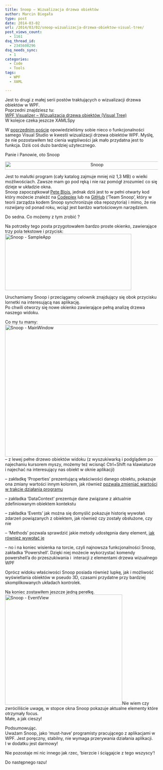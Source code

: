 ```yaml
---
title: Snoop – Wizualizacja drzewa obiektów
author: Marcin Biegała
type: post
date: 2014-03-02
url: /2014/03/02/snoop-wizualizacja-drzewa-obiektow-visual-tree/
post_views_count:
  - 1161
dsq_thread_id:
  - 2345608296
dsq_needs_sync:
  - 1
categories:
  - Code
  - Tools
tags:
  - WPF
  - XAML

---
```

<div class="bean-alert info">
  Jest to drugi z małej serii postów traktujących o wizualizacji drzewa obiektów w WPF.<br /> Poprzedni znajdziesz tu:<br /> <a title="Wizualizacja drzewa obiektów (Visual Tree)" href="https://miedzy-nawiasami.pl/2014/02/08/xamlspy/">WPF Visualizer &#8211; Wizualizacja drzewa obiektów (Visual Tree)</a><br /> W kolejce czeka jeszcze XAMLSpy<br />
</div>

W [poprzednim poście][1] opowiedzieliśmy sobie nieco o funkcjonalności samego Visual Studio w kwestii wizualizacji drzewa obiektów WPF. Myślę, że nie pozostawiłem też cienia wątpliwości jak mało przydatna jest to funkcja.
Dziś coś dużo bardziej użytecznego.

Panie i Panowie, oto Snoop

<p style="text-align: center;">
  <a href="https://miedzy-nawiasami.pl/wp-content/uploads/2014/03/2014-03-02-13_02_05-Dodaj-nowy-wpis-‹-Marcin-Biegała-—-WordPress.png" rel="lightbox[100]"><img class="size-full wp-image-103 aligncenter" src="https://miedzy-nawiasami.pl/wp-content/uploads/2014/03/2014-03-02-13_02_05-Dodaj-nowy-wpis-‹-Marcin-Biegała-—-WordPress.png" alt="Snoop" width="590" height="27" /></a>
</p>

<p style="text-align: left;">
  Jest to malutki program (cały katalog zajmuje mniej niż 1,3 MB) o wielki możliwościach. Zawsze mam go pod ręką i nie raz pomógł zrozumieć co się dzieje w układzie okna.<br /> Snoop zapoczątkował <a title="Pete Blois" href="http://blois.us/">Pete Blois</a>, jednak dziś jest to w pełni otwarty kod który możecie znaleźć na <a title="https://snoopwpf.codeplex.com/" href="https://snoopwpf.codeplex.com/">Codeplex</a> lub na <a title="https://github.com/cplotts/snoopwpf" href="https://github.com/cplotts/snoopwpf">GitHub</a> (&#8216;Team Snoop&#8217;, który w teorii zarządza kodem Snoop synchronizuje oba repozytoria) i mimo, że nie rozwijany od ponad roku, wciąż jest bardzo wartościowym narzędziem.
</p>

<p style="text-align: left;">
  Do sedna. Co możemy z tym zrobić ?
</p>

<p style="text-align: left;">
  Na potrzeby tego posta przygotowałem bardzo proste okienko, zawierające trzy pola tekstowe i przycisk:<br /> <a href="https://miedzy-nawiasami.pl/wp-content/uploads/2014/03/2014-03-02-13_21_25-MainWindow.png" rel="lightbox[100]"><img class="alignnone size-full wp-image-106" src="https://miedzy-nawiasami.pl/wp-content/uploads/2014/03/2014-03-02-13_21_25-MainWindow.png" alt="Snoop - SampleApp" width="416" height="186" srcset="https://miedzy-nawiasami.pl/wp-content/uploads/2014/03/2014-03-02-13_21_25-MainWindow-300x134.png 300w, https://miedzy-nawiasami.pl/wp-content/uploads/2014/03/2014-03-02-13_21_25-MainWindow.png 416w" sizes="(max-width: 416px) 100vw, 416px" /></a>
</p>

<p style="text-align: left;">
  Uruchamiamy Snoop i przeciągamy celownik znajdujący się obok przycisku lornetki na interesującą nas aplikację.<br /> Po chwili otworzy się nowe okienko zawierające pełną analizę drzewa naszego widoku.
</p>

<p style="text-align: left;">
  <!--more-->
</p>

<p style="text-align: left;">
  Co my tu mamy:<img class=" wp-image-107 alignright" src="https://miedzy-nawiasami.pl/wp-content/uploads/2014/03/2014-03-02-13_25_02-MainWindow-Snoop.png" alt="Snoop - MainWindow" width="538" height="436" srcset="https://miedzy-nawiasami.pl/wp-content/uploads/2014/03/2014-03-02-13_25_02-MainWindow-Snoop-300x243.png 300w, https://miedzy-nawiasami.pl/wp-content/uploads/2014/03/2014-03-02-13_25_02-MainWindow-Snoop.png 747w" sizes="(max-width: 538px) 100vw, 538px" /><br /> &#8211; z lewej pełne drzewo obiektów widoku (z wyszukiwarką i podglądem po najechaniu kursorem myszy, możemy też wcisnąć Ctrl+Shift na klawiaturze i najechać na interesujący nas obiekt w oknie aplikacji)
</p>

<p style="text-align: left;">
  &#8211; zakładkę &#8216;Properties&#8217; prezentującą właściwości danego obiektu, pokazuje ona zmiany wartości innym kolorem, jak również <span style="text-decoration: underline;">pozwala zmieniać wartości w trakcie działania programu</span>
</p>

<p style="text-align: left;">
  &#8211; zakładka &#8216;DataContext&#8217; prezentuje dane związane z aktualnie zdefiniowanym obiektem kontekstu
</p>

<p style="text-align: left;">
  &#8211; zakładka &#8216;Events&#8217; jak można się domyślić pokazuje historię wywołań zdarzeń powiązanych z obiektem, jak również czy zostały obsłużone, czy nie
</p>

<p style="text-align: left;">
  &#8211; &#8216;Methods&#8217; pozwala sprawdzić jakie metody udostępnia dany element, <span style="text-decoration: underline;">jak również wywołać je</span>
</p>

<p style="text-align: left;">
  &#8211; no i na koniec wisienka na torcie, czyli najnowsza funkcjonalności Snoop, zakładka &#8216;Powershell&#8217;. Dzięki niej możecie wykorzystać komendy powershell&#8217;a do przeszukiwania i  interacji z elementami drzewa wizualnego WPF
</p>

<p style="text-align: left;">
  Oprócz widoku właściwości Snoop posiada również lupkę, jak i możliwość wyświetlania obiektów w pseudo 3D, czasami przydatne przy bardziej skomplikowanych układach kontrolek.
</p>

<p style="text-align: left;">
  Na koniec zostawiłem jeszcze jedną perełkę.<img class=" wp-image-110 alignright" src="https://miedzy-nawiasami.pl/wp-content/uploads/2014/03/2014-03-02-13_45_53-MainWindow-Snoop.png" alt="Snoop - EventView" width="386" height="364" />Nie wiem czy zwróciliście uwagę, w stopce okna Snoop pokazuje aktualne elementy które otrzymały focus.<br /> Małe, a jak cieszy!
</p>

<p style="text-align: left;">
  Podsumowując.<br /> Uważam Snoop, jako &#8216;must-have&#8217; programisty pracującego z aplikacjami w WPF. Jest poręczny, stabilny, nie wymaga przerywania działania aplikacji.<br /> I w dodatku jest darmowy!
</p>

<p style="text-align: left;">
  Nie pozostaje mi nic innego jak rzec, &#8216;bierzcie i ściągajcie z tego wszyscy&#8217;!
</p>

<p style="text-align: left;">
  Do następnego razu!
</p>

&nbsp;

 [1]: https://miedzy-nawiasami.pl/2014/02/08/xamlspy/ "Wizualizacja drzewa obiektów (Visual Tree)"